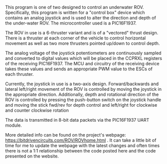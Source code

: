 This program is one of two designed to control an underwater ROV.  Specifically, this program is written for
a "control box" device which contains an analog joystick and is used to alter the direction and depth of 
the under-water ROV.  The microcontroller used is a PIC16F1937.

The ROV in use is a 6-thruster variant and is of a "vectored" thrust design.  There is a thruster at each 
corner of the vehicle to control horizontal movement as well as two more thrusters pointed up/down 
to control depth.

The analog voltage of the joystick potentiometers are continuously sampled and converted to digital values 
which will be placed in the CCPRXL registers of the receiving PIC16F1937.  The MCU and circuitry of the
receiving device takes these values and sends an appropriate PWM value to the ESCs of each thruster.

Currently, the joystick in use is a two-axis design. Forward/backwards and lateral left/right movement of the ROV
is controlled by moving the joystick in the appropriate direction. Additionally, depth and rotational direction of
the ROV is controlled by pressing the push-button switch on the joystick handle and moving the stick fwd/rev for depth control
and left/right for clockwise and counter clockwise rotation

The data is transmitted in 8-bit data packets via the PIC16F1937 UART module.

More detailed info can be found on the project's webpage: https://bitdrivencircuits.com/ROV/ROVhome.html .
It can take a little bit of time for me to update the webpage with the latest changes and often times there is not
a 1:1 relationship between the code posted here and the code presented on the website.


